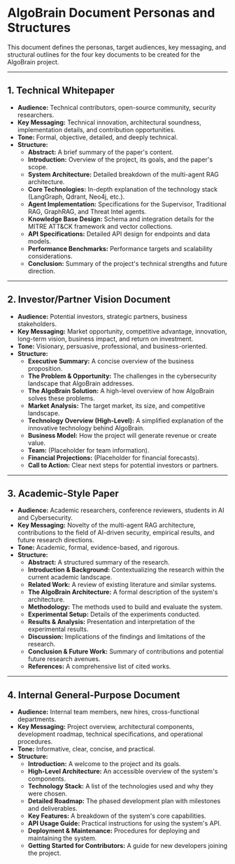 # AlgoBrain Document Personas and Structures

This document defines the personas, target audiences, key messaging, and structural outlines for the four key documents to be created for the AlgoBrain project.

---

## 1. Technical Whitepaper

*   **Audience:** Technical contributors, open-source community, security researchers.
*   **Key Messaging:** Technical innovation, architectural soundness, implementation details, and contribution opportunities.
*   **Tone:** Formal, objective, detailed, and deeply technical.
*   **Structure:**
    *   **Abstract:** A brief summary of the paper's content.
    *   **Introduction:** Overview of the project, its goals, and the paper's scope.
    *   **System Architecture:** Detailed breakdown of the multi-agent RAG architecture.
    *   **Core Technologies:** In-depth explanation of the technology stack (LangGraph, Qdrant, Neo4j, etc.).
    *   **Agent Implementation:** Specifications for the Supervisor, Traditional RAG, GraphRAG, and Threat Intel agents.
    *   **Knowledge Base Design:** Schema and integration details for the MITRE ATT&CK framework and vector collections.
    *   **API Specifications:** Detailed API design for endpoints and data models.
    *   **Performance Benchmarks:** Performance targets and scalability considerations.
    *   **Conclusion:** Summary of the project's technical strengths and future direction.

---

## 2. Investor/Partner Vision Document

*   **Audience:** Potential investors, strategic partners, business stakeholders.
*   **Key Messaging:** Market opportunity, competitive advantage, innovation, long-term vision, business impact, and return on investment.
*   **Tone:** Visionary, persuasive, professional, and business-oriented.
*   **Structure:**
    *   **Executive Summary:** A concise overview of the business proposition.
    *   **The Problem & Opportunity:** The challenges in the cybersecurity landscape that AlgoBrain addresses.
    *   **The AlgoBrain Solution:** A high-level overview of how AlgoBrain solves these problems.
    *   **Market Analysis:** The target market, its size, and competitive landscape.
    *   **Technology Overview (High-Level):** A simplified explanation of the innovative technology behind AlgoBrain.
    *   **Business Model:** How the project will generate revenue or create value.
    *   **Team:** (Placeholder for team information).
    *   **Financial Projections:** (Placeholder for financial forecasts).
    *   **Call to Action:** Clear next steps for potential investors or partners.

---

## 3. Academic-Style Paper

*   **Audience:** Academic researchers, conference reviewers, students in AI and Cybersecurity.
*   **Key Messaging:** Novelty of the multi-agent RAG architecture, contributions to the field of AI-driven security, empirical results, and future research directions.
*   **Tone:** Academic, formal, evidence-based, and rigorous.
*   **Structure:**
    *   **Abstract:** A structured summary of the research.
    *   **Introduction & Background:** Contextualizing the research within the current academic landscape.
    *   **Related Work:** A review of existing literature and similar systems.
    *   **The AlgoBrain Architecture:** A formal description of the system's architecture.
    *   **Methodology:** The methods used to build and evaluate the system.
    *   **Experimental Setup:** Details of the experiments conducted.
    *   **Results & Analysis:** Presentation and interpretation of the experimental results.
    *   **Discussion:** Implications of the findings and limitations of the research.
    *   **Conclusion & Future Work:** Summary of contributions and potential future research avenues.
    *   **References:** A comprehensive list of cited works.

---

## 4. Internal General-Purpose Document

*   **Audience:** Internal team members, new hires, cross-functional departments.
*   **Key Messaging:** Project overview, architectural components, development roadmap, technical specifications, and operational procedures.
*   **Tone:** Informative, clear, concise, and practical.
*   **Structure:**
    *   **Introduction:** A welcome to the project and its goals.
    *   **High-Level Architecture:** An accessible overview of the system's components.
    *   **Technology Stack:** A list of the technologies used and why they were chosen.
    *   **Detailed Roadmap:** The phased development plan with milestones and deliverables.
    *   **Key Features:** A breakdown of the system's core capabilities.
    *   **API Usage Guide:** Practical instructions for using the system's API.
    *   **Deployment & Maintenance:** Procedures for deploying and maintaining the system.
    *   **Getting Started for Contributors:** A guide for new developers joining the project.